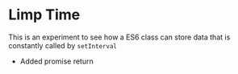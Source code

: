 # Limp Time

This is an experiment to see how a ES6 class can store data that is constantly called by `setInterval`

* Added promise return
